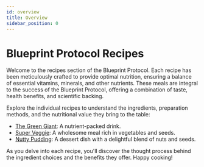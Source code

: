 ```yaml
---
id: overview
title: Overview
sidebar_position: 0
---
```


# Blueprint Protocol Recipes

Welcome to the recipes section of the Blueprint Protocol. Each recipe has been meticulously crafted to provide optimal nutrition, ensuring a balance of essential vitamins, minerals, and other nutrients. These meals are integral to the success of the Blueprint Protocol, offering a combination of taste, health benefits, and scientific backing.

Explore the individual recipes to understand the ingredients, preparation methods, and the nutritional value they bring to the table:

- [The Green Giant](./green-giant): A nutrient-packed drink.
- [Super Veggie](./super-veggie): A wholesome meal rich in vegetables and seeds.
- [Nutty Pudding](./nutty-pudding): A dessert dish with a delightful blend of nuts and seeds.

As you delve into each recipe, you'll discover the thought process behind the ingredient choices and the benefits they offer. Happy cooking!

